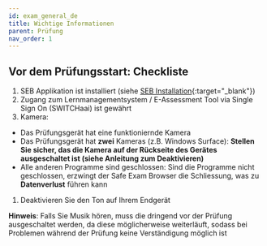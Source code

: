 ```yaml
---
id: exam_general_de
title: Wichtige Informationen
parent: Prüfung
nav_order: 1
---
```


## Vor dem Prüfungsstart: Checkliste

1. SEB Applikation ist installiert (siehe [SEB Installation](https://uzh-oec.github.io/seb/Installation%20SEB.html){:target="_blank"})
1. Zugang zum Lernmanagementsystem / E-Assessment Tool via Single Sign On (SWITCHaai) ist gewährt
1. Kamera:
* Das Prüfungsgerät hat eine funktioniernde Kamera
* Das Prüfungsgerät hat **zwei** Kameras (z.B. Windows Surface): **Stellen Sie sicher, das die Kamera auf der Rückseite des Gerätes ausgeschaltet ist (siehe Anleitung zum Deaktivieren)**
* Alle anderen Programme sind geschlossen: Sind die Programme nicht geschlossen, erzwingt der Safe Exam Browser die Schliessung, was zu **Datenverlust** führen kann
1. Deaktivieren Sie den Ton auf Ihrem Endgerät


**Hinweis**: Falls Sie Musik hören, muss die dringend vor der Prüfung ausgeschaltet werden, da diese möglicherweise weiterläuft, sodass bei Problemen während der Prüfung keine Verständigung möglich ist